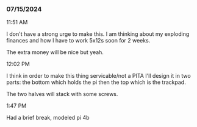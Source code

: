 ### 07/15/2024

11:51 AM

I don't have a strong urge to make this. I am thinking about my exploding finances and how I have to work 5x12s soon for 2 weeks.

The extra money will be nice but yeah.

12:02 PM

I think in order to make this thing servicable/not a PITA I'll design it in two parts: the bottom which holds the pi then the top which is the trackpad.

The two halves will stack with some screws.

1:47 PM

Had a brief break, modeled pi 4b
